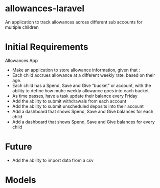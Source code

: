 # allowances-laravel
An application to track allowances across different sub accounts for multiple children

# Initial Requirements
Allowances App  
* Make an application to store allowance information, given that :
* Each child accrues allowance at a different weekly rate, based on their age.
* Each child has a Spend, Save and Give “bucket” or account, with the ability to define how muhc weekly allowance goes into each bucket
* As time passes, have a task update their balance every Friday
* Add the ability to submit withdrawals from each account
* Add the ability to submit unscheduled deposits into their account
* Add a dashboard that shows Spend, Save and Give balances for each child
* Add a dashboard that shows Spend, Save and Give balances for every child

# Future 
* Add the ability to import data from a csv

# Models
